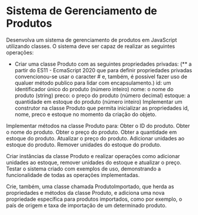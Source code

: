 # Sistema de Gerenciamento de Produtos

Desenvolva um sistema de gerenciamento de produtos em JavaScript utilizando classes. O sistema deve ser capaz de realizar as seguintes operações:

- Criar uma classe Produto com as seguintes propriedades privadas: (** a partir do ES11 - EcmaScript 2020 que para definir propriedades privadas convencionou-se usar o caracter # e, também, é possivel fazer uso de qualuer método publico para lidar com encapsulamento.)
	id: um identificador único do produto (número inteiro)
	nome: o nome do produto (string)
	preco: o preço do produto (número decimal)
	estoque: a quantidade em estoque do produto (número inteiro)
Implementar um construtor na classe Produto que permita inicializar as propriedades id, nome, preco e estoque no momento da criação do objeto.

Implementar métodos na classe Produto para:
	Obter o ID do produto.
	Obter o nome do produto.
	Obter o preço do produto.
	Obter a quantidade em estoque do produto.
	Atualizar o preço do produto.
	Adicionar unidades ao estoque do produto.
	Remover unidades do estoque do produto.

Criar instâncias da classe Produto e realizar operações como adicionar unidades ao estoque, remover unidades do estoque e atualizar o preço.
Testar o sistema criado com exemplos de uso, demonstrando a funcionalidade de todas as operações implementadas.

Crie, também, uma classe chamada ProdutoImportado, que herda as propriedades e métodos da classe Produto, e adiciona uma nova propriedade específica para produtos importados, como por exemplo, o país de origem e taxa de importação de um determinado produto.